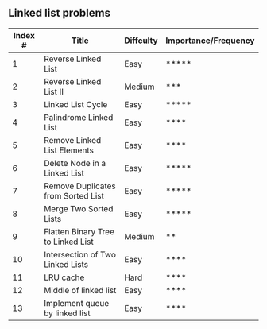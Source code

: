 ## Linked list problems

Index # | Title | Diffculty | Importance/Frequency
----|----|----|---
1 | Reverse Linked List | Easy | *****
2 | Reverse Linked List II | Medium | ***
3 | Linked List Cycle | Easy | *****
4 | Palindrome Linked List | Easy | ****
5 | Remove Linked List Elements | Easy | ****
6 | Delete Node in a Linked List | Easy | *****
7 | Remove Duplicates from Sorted List | Easy | *****
8 | Merge Two Sorted Lists | Easy | *****
9 | Flatten Binary Tree to Linked List | Medium | **
10 | Intersection of Two Linked Lists | Easy | ****
11 | LRU cache | Hard | ****
12 | Middle of linked list | Easy | ****
13 | Implement queue by linked list | Easy | ****
